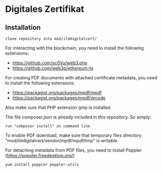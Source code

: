 # Digitales Zertifikat #

## Installation ##

`clone repository into mod/ilddigitalcert/`

For interacting with the blockchain, you need to install the following extensions:
  * https://github.com/sc0Vu/web3.php
  * https://github.com/web3p/ethereum-tx

For creating PDF documents with attached certificate metadata, you need to install the following extensions:
  * https://packagist.org/packages/mpdf/mpdf
  * https://packagist.org/packages/mpdf/qrcode

Also make sure that PHP extension gmp is installed
  
The file composer.json is already included in this repository. So simply:

`run "composer install" on command line`

To enable PDF download, make sure that temporary files directory "mod/ilddigitalcert/vendor/mpdf/mpdf/tmp" is writable

For detaching metadata from PDF files, you need to install Poppler (https://poppler.freedesktop.org/)

`yum install poppler poppler-utils`
